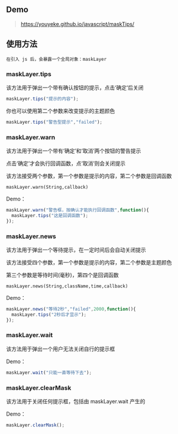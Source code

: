 ## Demo

> https://youyeke.github.io/javascript/maskTips/

## 使用方法

    在引入 js 后，会暴露一个全局对象：maskLayer
### maskLayer.tips

该方法用于弹出一个带有确认按钮的提示，点击‘确定’后关闭
    
```javascript
maskLayer.tips("提示的内容");
```
    
你也可以使用第二个参数来改变提示的主题颜色
```javascript
maskLayer.tips("警告型提示","failed");
```
### maskLayer.warn

该方法用于弹出一个带有‘确定’和‘取消’两个按钮的警告提示

点击‘确定’才会执行回调函数，点‘取消’则会关闭提示

该方法接受两个参数，第一个参数是提示的内容，第二个参数是回调函数

    maskLayer.warn(String,callback)

Demo：

```javascript
maskLayer.warn("警告框，按确认才能执行回调函数",function(){
  maskLayer.tips("这是回调函数");
});
```

### maskLayer.news

该方法用于弹出一个等待提示，在一定时间后会自动关闭提示

该方法接受四个参数，第一个参数是提示的内容，第二个参数是主题颜色

第三个参数是等待时间(毫秒)，第四个是回调函数

    maskLayer.news(String,className,time,callback)


Demo：

```javascript
maskLayer.news("等待2秒","failed",2000,function(){
  maskLayer.tips("2秒后才显示");
});
```
### maskLayer.wait

该方法用于弹出一个用户无法关闭自行的提示框

Demo：

```javascript
maskLayer.wait("只能一直等待下去");
```
### maskLayer.clearMask

该方法用于关闭任何提示框，包括由 maskLayer.wait 产生的

Demo：

```javascript
maskLayer.clearMask();
```
